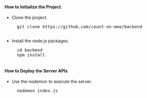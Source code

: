 #### How to Initialize the Project.

- Clone the project.
    <pre>
    git clone https://github.com/count-on-mee/backend
    </pre>

- Install the node.js packages.
    <pre>
    cd backend
    npm install
    </pre>

#### How to Deploy the Server APIs

- Use the nodemon to execute the server.
    <pre>
    nodemon index.js
    </pre>
